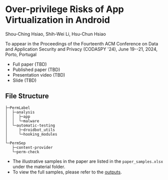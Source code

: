 # Over-privilege Risks of App Virtualization in Android
Shou-Ching Hsiao, Shih-Wei Li, Hsu-Chun Hsiao

To appear in the Proceedings of the Fourteenth ACM Conference on Data and Application Security and Privacy (CODASPY '24), June 19--21, 2024, Porto, Portugal

- Full paper (TBD)
- Published paper (TBD)
- Presentation video (TBD)
- Slide (TBD)

## File Structure
```
├─PermLabel
│  ├─analysis
│  │  ├─app
│  │  └─malware
│  └─automatic-testing
│     ├─droidbot_utils
│     └─hooking_modules
│
└─PermSep
   ├─content-provider
   └─perm-check
```

* The illustrative samples in the paper are listed in the ```paper_samples.xlsx``` under the material folder. 
* To view the full samples, please refer to the [outputs](PermLabel/analysis/app/outputs).
